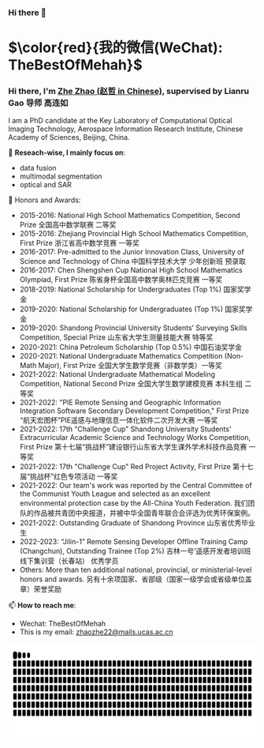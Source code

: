 ### Hi there 👋
# $\color{red}{我的微信(WeChat): TheBestOfMehah}$
### Hi there, I'm [Zhe Zhao (赵哲 in Chinese)]([https://yimiandai.work/](https://scholar.google.com/citations?user=aSPDpmgAAAAJ&hl=zh-CN)), supervised by Lianru Gao 导师 高连如

I am a PhD candidate at the Key Laboratory of Computational Optical Imaging Technology, Aerospace Information Research Institute, Chinese Academy of Sciences, Beijing, China.

🔭 **Reseach-wise, I mainly focus on**:
- data fusion
- multimodal segmentation
- optical and SAR

🏅 Honors and Awards:
- 2015-2016: National High School Mathematics Competition, Second Prize 全国高中数学联赛 二等奖
- 2015-2016: Zhejiang Provincial High School Mathematics Competition, First Prize 浙江省高中数学竞赛 一等奖
- 2016-2017: Pre-admitted to the Junior Innovation Class, University of Science and Technology of China 中国科学技术大学 少年创新班 预录取
- 2016-2017: Chen Shengshen Cup National High School Mathematics Olympiad, First Prize 陈省身杯全国高中数学奥林匹克竞赛 一等奖
- 2018-2019: National Scholarship for Undergraduates (Top 1%) 国家奖学金
- 2019-2020: National Scholarship for Undergraduates (Top 1%) 国家奖学金
- 2019-2020: Shandong Provincial University Students’ Surveying Skills Competition, Special Prize 山东省大学生测量技能大赛  特等奖
- 2020-2021: China Petroleum Scholarship (Top 0.5%) 中国石油奖学金
- 2020-2021: National Undergraduate Mathematics Competition (Non-Math Major), First Prize 全国大学生数学竞赛（非数学类）一等奖
- 2021-2022: National Undergraduate Mathematical Modeling Competition, National Second Prize 全国大学生数学建模竞赛 本科生组 二等奖
- 2021-2022: "PIE Remote Sensing and Geographic Information Integration Software Secondary Development Competition," First Prize “航天宏图杯”PIE遥感与地理信息一体化软件二次开发大赛 一等奖
- 2021-2022: 17th "Challenge Cup" Shandong University Students' Extracurricular Academic Science and Technology Works Competition, First Prize 第十七届“挑战杯”建设银行山东省大学生课外学术科技作品竞赛 一等奖
- 2021-2022: 17th "Challenge Cup" Red Project Activity, First Prize 第十七届“挑战杯”红色专项活动 一等奖
- 2021-2022: Our team's work was reported by the Central Committee of the Communist Youth League and selected as an excellent environmental protection case by the All-China Youth Federation. 我们团队的作品被共青团中央报道，并被中华全国青年联合会评选为优秀环保案例。
- 2021-2022: Outstanding Graduate of Shandong Province 山东省优秀毕业生
- 2022-2023: “Jilin-1” Remote Sensing Developer Offline Training Camp (Changchun), Outstanding Trainee (Top 2%) 吉林一号’遥感开发者培训班线下集训营（长春站） 优秀学员
- Others: More than ten additional national, provincial, or ministerial-level honors and awards. 另有十余项国家、省部级（国家一级学会或省级单位盖章）荣誉奖励

📫 **How to reach me**:
- Wechat: TheBestOfMehah
- This is my email: zhaozhe22@mails.ucas.ac.cn

<!--
**983955163/983955163** is a ✨ _special_ ✨ repository because its `README.md` (this file) appears on your GitHub profile.

Here are some ideas to get you started:

- 🔭 I’m currently working on ...
- 🌱 I’m currently learning ...
- 👯 I’m looking to collaborate on ...
- 🤔 I’m looking for help with ...
- 💬 Ask me about ...
- 📫 How to reach me: ...
- 😄 Pronouns: ...
- ⚡ Fun fact: ...
-->

<img src="https://raw.githubusercontent.com/mujianyu/mujianyu/output/github-contribution-grid-snake.svg" alt="logo" height="200"  align="center" style="margin: auto; margin-up: 5px;margin-bottom: 5px;" />
